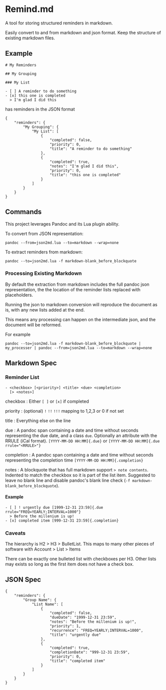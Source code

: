# Remind.md

A tool for storing structured reminders in markdown.

Easily convert to and from markdown and json format. Keep the structure of existing markdown files.

## Example

```
# My Reminders

## My Grouping

### My List

- [ ] A reminder to do something
- [x] this one is completed
  > I'm glad I did this
```

has reminders in the JSON format

```
{
    "reminders": {
        "My Grouping": {
            "My List": [
                {
                    "completed": false,
                    "priority": 0,
                    "title": "A reminder to do something"
                },
                {
                    "completed": true,
                    "notes": "I'm glad I did this",
                    "priority": 0,
                    "title": "this one is completed"
                }
            ]
        }
    }
}
```


## Commands

This project leverages Pandoc and its Lua plugin ability.

To convert from JSON representation:

```
pandoc --from=json2md.lua --to=markdown --wrap=none
```

To extract reminders from markdown:

```
pandoc --to=json2md.lua -f markdown-blank_before_blockquote
```

### Processing Existing Markdown

By default the extraction from markdown includes the full pandoc json representation, the the location of the reminder lists replaced with placeholders. 

Running the json to markdown conversion will reproduce the document as is, with any new lists added at the end.

This means any processing can happen on the intermediate json, and the document will be reformed.

For example

```
pandoc --to=json2md.lua -f markdown-blank_before_blockquote | my_processer | pandoc --from=json2md.lua --to=markdown --wrap=none
```

## Markdown Spec

### Reminder List

```
- <checkbox> [<priority>] <title> <due> <completion>
  [> <notes>]
```

checkbox
: Either `[ ]` or `[x]` if completed

priority
: (optional) `!` `!!` `!!!` mapping to 1,2,3 or 0 if not set

title
: Everything else on the line

due
: A pandoc span containing a date and time without seconds representing the due date, and a class `due`. Optionally an attribute with the RRULE (iCal format). `[YYYY-MM-DD HH:MM]{.due}` or `[YYYY-MM-DD HH:MM]{.due rrule="<RRULE>"}`

completion
: A pandoc span containing a date and time without seconds representing the completion time `[YYYY-MM-DD HH:MM]{.completion}`

notes
: A blockquote that has full markdown support `> note contents`. Indented to match the checkbox so it is part of the list item. Suggested to leave no blank line and disable pandoc's blank line check (`-f markdown-blank_before_blockquote`).

#### Example

```
- [ ] ! urgently due [1999-12-31 23:59]{.due rrule="FREQ=YEARLY;INTERVAL=1000"}
  > Before the millenium is up!
- [x] completed item [999-12-31 23:59]{.completion}
```

### Caveats

The hierarchy is H2 > H3 > BulletList. This maps to many other pieces of software with Account > List > Items

There can be exactly one bulleted list with checkboxes per H3. Other lists may exists so long as the first item does not have a check box.

## JSON Spec

```
{
    "reminders": {
        "Group Name": {
            "List Name": [
                {
                    "completed": false,
                    "dueDate": "1999-12-31 23:59",
                    "notes": "Before the millenium is up!",
                    "priority": 1,
                    "recurrence": "FREQ=YEARLY;INTERVAL=1000",
                    "title": "urgently due"
                },
                {
                    "completed": true,
                    "completionDate": "999-12-31 23:59",
                    "priority": 0,
                    "title": "completed item"
                }
            ]
        }
    }
}
```

